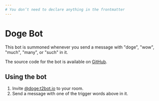```yaml
---
# You don’t need to declare anything in the frontmatter
---
```


# Doge Bot

This bot is summoned whenever you send a message with "doge", "wow", "much", "many", or "such" in it.

The source code for the bot is available on [GitHub](https://github.com/CromFr/matrix-doge-bot).


## Using the bot

1. Invite [@doge:t2bot.io](https://matrix.to/#/@doge:t2bot.io) to your room.
2. Send a message with one of the trigger words above in it.
